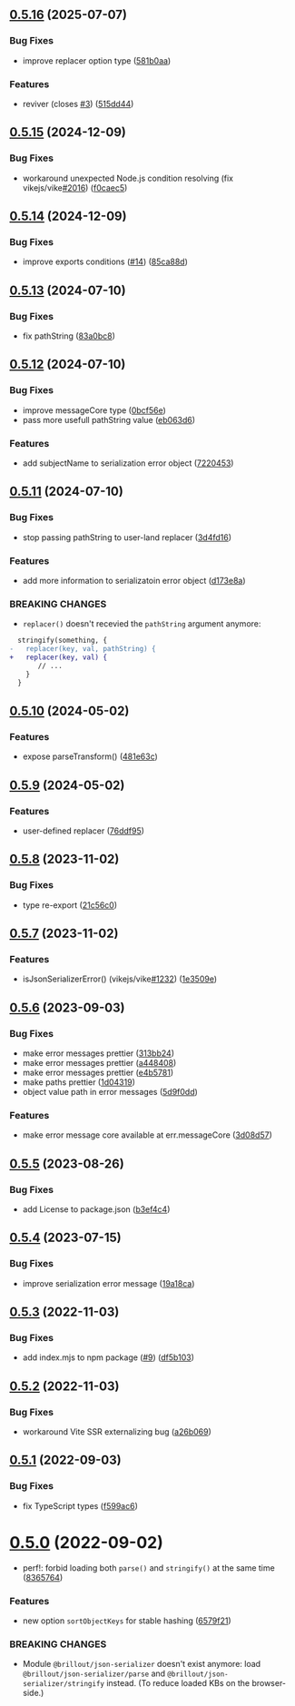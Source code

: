 ## [0.5.16](https://github.com/brillout/json-serializer/compare/v0.5.15...v0.5.16) (2025-07-07)


### Bug Fixes

* improve replacer option type ([581b0aa](https://github.com/brillout/json-serializer/commit/581b0aaa2b7086fc8f886776515d065cb696eba7))


### Features

* reviver (closes [#3](https://github.com/brillout/json-serializer/issues/3)) ([515dd44](https://github.com/brillout/json-serializer/commit/515dd44dd856fb10d592a49060d555155ff5a0c8))



## [0.5.15](https://github.com/brillout/json-serializer/compare/v0.5.14...v0.5.15) (2024-12-09)


### Bug Fixes

* workaround unexpected Node.js condition resolving (fix vikejs/vike[#2016](https://github.com/brillout/json-serializer/issues/2016)) ([f0caec5](https://github.com/brillout/json-serializer/commit/f0caec5fc7263655ace432d7812ba348035f10ab))



## [0.5.14](https://github.com/brillout/json-serializer/compare/v0.5.13...v0.5.14) (2024-12-09)


### Bug Fixes

* improve exports conditions ([#14](https://github.com/brillout/json-serializer/issues/14)) ([85ca88d](https://github.com/brillout/json-serializer/commit/85ca88d6d0bedaa17a023f76478a8afae1dfbaa8))



## [0.5.13](https://github.com/brillout/json-serializer/compare/v0.5.12...v0.5.13) (2024-07-10)


### Bug Fixes

* fix pathString ([83a0bc8](https://github.com/brillout/json-serializer/commit/83a0bc8847d192ec40cef1dc322818e0af228957))



## [0.5.12](https://github.com/brillout/json-serializer/compare/v0.5.11...v0.5.12) (2024-07-10)


### Bug Fixes

* improve messageCore type ([0bcf56e](https://github.com/brillout/json-serializer/commit/0bcf56e238064dd0146d151051fadc7e26408441))
* pass more usefull pathString value ([eb063d6](https://github.com/brillout/json-serializer/commit/eb063d6ee9fe6729a45e4b6a3b06bd0c4a38e04c))


### Features

* add subjectName to serialization error object ([7220453](https://github.com/brillout/json-serializer/commit/72204538f347b05df362047c1b01cc3fc392b44b))



## [0.5.11](https://github.com/brillout/json-serializer/compare/v0.5.10...v0.5.11) (2024-07-10)


### Bug Fixes

* stop passing pathString to user-land replacer ([3d4fd16](https://github.com/brillout/json-serializer/commit/3d4fd161aa7a4854dd2f8c557884f132f09fa623))


### Features

* add more information to serializatoin error object ([d173e8a](https://github.com/brillout/json-serializer/commit/d173e8a0cd0d3a7af42e8cea5c2e6d7610f4c21a))


### BREAKING CHANGES

* `replacer()` doesn't recevied the `pathString` argument anymore:
```diff
  stringify(something, {
-   replacer(key, val, pathString) {
+   replacer(key, val) {
       // ...
    }
  }
```



## [0.5.10](https://github.com/brillout/json-serializer/compare/v0.5.9...v0.5.10) (2024-05-02)


### Features

* expose parseTransform() ([481e63c](https://github.com/brillout/json-serializer/commit/481e63cf16462bb037e28a2baa63837a8aff150f))



## [0.5.9](https://github.com/brillout/json-serializer/compare/v0.5.8...v0.5.9) (2024-05-02)


### Features

* user-defined replacer ([76ddf95](https://github.com/brillout/json-serializer/commit/76ddf95cdfe36c39b99400a41bc22d2f243ed5c4))



## [0.5.8](https://github.com/brillout/json-serializer/compare/v0.5.7...v0.5.8) (2023-11-02)


### Bug Fixes

* type re-export ([21c56c0](https://github.com/brillout/json-serializer/commit/21c56c04058f3096529366ad140b61231dcdabda))



## [0.5.7](https://github.com/brillout/json-serializer/compare/v0.5.6...v0.5.7) (2023-11-02)


### Features

* isJsonSerializerError() (vikejs/vike[#1232](https://github.com/brillout/json-serializer/issues/1232)) ([1e3509e](https://github.com/brillout/json-serializer/commit/1e3509e7dade243d1f79bf4445433e5713c6562e))



## [0.5.6](https://github.com/brillout/json-serializer/compare/v0.5.5...v0.5.6) (2023-09-03)


### Bug Fixes

* make error messages prettier ([313bb24](https://github.com/brillout/json-serializer/commit/313bb2457c5efb070ff6359bfc31688657f306eb))
* make error messages prettier ([a448408](https://github.com/brillout/json-serializer/commit/a448408c2eec3e1cc70cc56f0d811a7babb26021))
* make error messages prettier ([e4b5781](https://github.com/brillout/json-serializer/commit/e4b578126f40d065b03818ac65256e633da1c31d))
* make paths prettier ([1d04319](https://github.com/brillout/json-serializer/commit/1d043190e0269242c28033a6edff72bbdf3a8bed))
* object value path in error messages ([5d9f0dd](https://github.com/brillout/json-serializer/commit/5d9f0dd908a3125173ba3e9ab96fde41cf863a9a))


### Features

* make error message core available at err.messageCore ([3d08d57](https://github.com/brillout/json-serializer/commit/3d08d5747939b85a67b94b11ecb11e0b1bf77083))



## [0.5.5](https://github.com/brillout/json-serializer/compare/v0.5.4...v0.5.5) (2023-08-26)


### Bug Fixes

* add License to package.json ([b3ef4c4](https://github.com/brillout/json-serializer/commit/b3ef4c4a149d346fa8b00d5210ef67c8df2da7c3))



## [0.5.4](https://github.com/brillout/json-serializer/compare/v0.5.3...v0.5.4) (2023-07-15)


### Bug Fixes

* improve serialization error message ([19a18ca](https://github.com/brillout/json-serializer/commit/19a18ca30f3224d85cb920cd58725f48c429ad5d))



## [0.5.3](https://github.com/brillout/json-serializer/compare/v0.5.2...v0.5.3) (2022-11-03)


### Bug Fixes

* add index.mjs to npm package ([#9](https://github.com/brillout/json-serializer/issues/9)) ([df5b103](https://github.com/brillout/json-serializer/commit/df5b103778c86523e736d2fe3bf11c81411afd41))



## [0.5.2](https://github.com/brillout/json-serializer/compare/v0.5.1...v0.5.2) (2022-11-03)


### Bug Fixes

* workaround Vite SSR externalizing bug ([a26b069](https://github.com/brillout/json-serializer/commit/a26b0698972b3b27e92a50bf84421e22ff2ec1e6))



## [0.5.1](https://github.com/brillout/json-serializer/compare/v0.5.0...v0.5.1) (2022-09-03)


### Bug Fixes

* fix TypeScript types ([f599ac6](https://github.com/brillout/json-serializer/commit/f599ac661a9f57703c21fc2d5b395705b7571799))



# [0.5.0](https://github.com/brillout/json-serializer/compare/v0.4.6...v0.5.0) (2022-09-02)


* perf!: forbid loading both `parse()` and `stringify()` at the same time ([8365764](https://github.com/brillout/json-serializer/commit/8365764bd377fb2b1048e0266c92cdae54070dde))


### Features

* new option `sortObjectKeys` for stable hashing ([6579f21](https://github.com/brillout/json-serializer/commit/6579f214c731c1b1de8bbece05f01b5bcca34c4a))


### BREAKING CHANGES

* Module `@brillout/json-serializer` doesn't exist anymore: load `@brillout/json-serializer/parse` and `@brillout/json-serializer/stringify` instead. (To reduce loaded KBs on the browser-side.)



